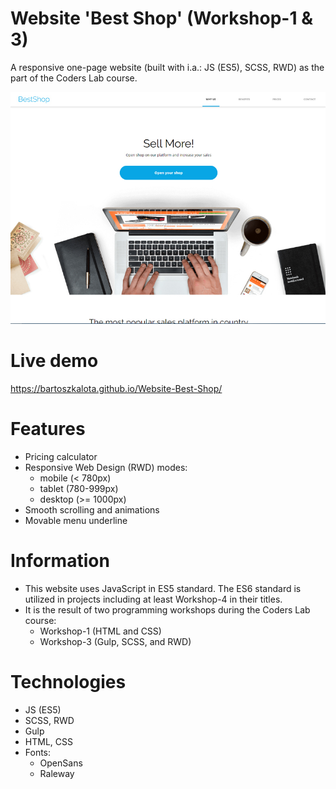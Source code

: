 # Website 'Best Shop' (Workshop-1 & 3)
A responsive one-page website (built with i.a.: JS (ES5), SCSS, RWD) as the part of the Coders Lab course.

![Project screenshot](/development/images/project_screen.jpg)

# Live demo
https://bartoszkalota.github.io/Website-Best-Shop/

# Features
* Pricing calculator
* Responsive Web Design (RWD) modes:
    * mobile (< 780px)
    * tablet (780-999px)
    * desktop (>= 1000px)
* Smooth scrolling and animations
* Movable menu underline

# Information
* This website uses JavaScript in ES5 standard. The ES6 standard is utilized in projects including at least Workshop-4 in their titles.
* It is the result of two programming workshops during the Coders Lab course:
    * Workshop-1 (HTML and CSS)
    * Workshop-3 (Gulp, SCSS, and RWD)

# Technologies
* JS (ES5)
* SCSS, RWD
* Gulp
* HTML, CSS
* Fonts:
    * OpenSans
    * Raleway